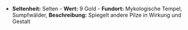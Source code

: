  - **Seltenheit:** Selten - **Wert:** 9 Gold - **Fundort:** Mykologische Tempel, Sumpfwälder, **Beschreibung:** Spiegelt andere Pilze in Wirkung und Gestalt